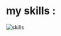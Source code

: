 <h1>my skills : </h1>
<img src="https://skillicons.dev/icons?i=html,css,bootstrap,tailwindcss,js,react,github,cs,dotnet,php,mysql" alt="skills"/>
